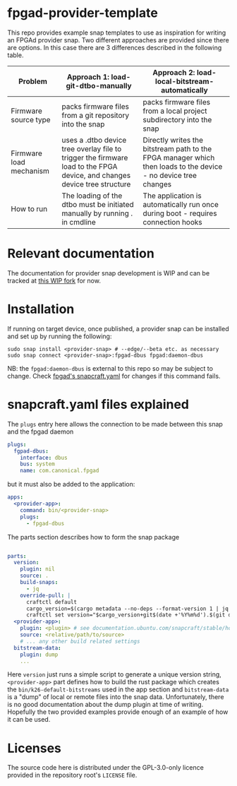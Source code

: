 # fpgad-provider-template

This repo provides example snap templates to use as inspiration for writing an FPGAd provider snap.
Two different approaches are provided since there are options. In this case there are 3 differences described
in the following table.

| Problem                 | Approach 1: load-git-dtbo-manually                                                                                       | Approach 2: load-local-bitstream-automatically                                                                 |
|-------------------------|--------------------------------------------------------------------------------------------------------------------------|----------------------------------------------------------------------------------------------------------------|
| Firmware source type    | packs firmware files from a git repository into the snap                                                                 | packs firmware files from a local project subdirectory into the snap                                           |
| Firmware load mechanism | uses a .dtbo device tree overlay file to trigger the firmware load to the FPGA device, and changes device tree structure | Directly writes the bitstream path to the FPGA manager which then loads to the device - no device tree changes |
| How to run              | The loading of the dtbo must be initiated manually by running <provider-snap>.<provider-app> in cmdline                  | The application is automatically run once during boot - requires connection hooks                              |

# Relevant documentation

The documentation for provider snap development is WIP and can be tracked at [this WIP fork](https://github.com/artiepoole/ubuntu-core-docs/tree/artie/fpga/docs/embedded-applications) for now.

[//]: # (todo: update when published)

# Installation

If running on target device, once published, a provider snap can be installed and set up by running the following:

```shell
sudo snap install <provider-snap> # --edge/--beta etc. as necessary
sudo snap connect <provider-snap>:fpgad-dbus fpgad:daemon-dbus
```

NB: the `fpgad:daemon-dbus` is external to this repo so may be subject to change.
Check [fpgad's snapcraft.yaml](https://github.com/canonical/fpgad/blob/main/snap/snapcraft.yaml) for changes if this
command fails.

# snapcraft.yaml files explained

The `plugs` entry here allows the connection to be made between this snap and the fpgad daemon

```yaml
plugs:
  fgpad-dbus:
    interface: dbus
    bus: system
    name: com.canonical.fpgad
```

but it must also be added to the application:

```yaml
apps:
  <provider-app>:
    command: bin/<provider-snap>
    plugs:
      - fpgad-dbus
```

The parts section describes how to form the snap package

```yaml

parts:
  version:
    plugin: nil
    source: .
    build-snaps:
      - jq
    override-pull: |
      craftctl default
      cargo_version=$(cargo metadata --no-deps --format-version 1 | jq -r .packages[0].version)
      craftctl set version="$cargo_version+git$(date +'%Y%m%d').$(git describe --always --exclude '*')"
  <provider-app>:
    plugin: <plugin> # see documentation.ubuntu.com/snapcraft/stable/how-to/integrations/ for information on building inside a snap
    source: <relative/path/to/source>
    # ... any other build related settings
  bitstream-data:
    plugin: dump
    ...
```

Here `version` just runs a simple script to generate a unique version string, `<provider-app>` part defines how to build
the rust package which creates the `bin/k26-default-bitstreams` used in the app section and `bitstream-data` is a "dump"
of local or remote files into the snap data. Unfortunately, there is no good documentation about the dump plugin at time
of writing. Hopefully the two provided examples provide enough of an example of how it can be used.

[//]: # (TODO: update the above when available.)

# Licenses

The source code here is distributed under the GPL-3.0-only licence provided in the repository root's `LICENSE` file.
